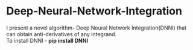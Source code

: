# Deep-Neural-Network-Integration
I present a novel algorithm- Deep Neural Network Integration(DNNI) that can obtain anti-derivatives of any integrand.<br>
To install DNNI - <b>pip install DNNI<br>


